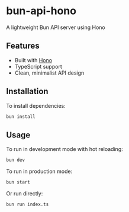 # bun-api-hono

A lightweight Bun API server using Hono

## Features

- Built with [Hono](https://hono.dev/)
- TypeScript support
- Clean, minimalist API design

## Installation

To install dependencies:

```bash
bun install
```

## Usage

To run in development mode with hot reloading:

```bash
bun dev
```

To run in production mode:

```bash
bun start
```

Or run directly:

```bash
bun run index.ts
```
